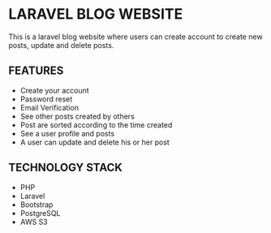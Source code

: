 # LARAVEL BLOG WEBSITE

This is a laravel blog website where users can create account to create new posts, update and delete posts.

## FEATURES

- Create your account
- Password reset
- Email Verification
- See other posts created by others
- Post are sorted according to the time created
- See a user profile and posts
- A user can update and delete his or her post

## TECHNOLOGY STACK

- PHP
- Laravel
- Bootstrap
- PostgreSQL
- AWS S3
